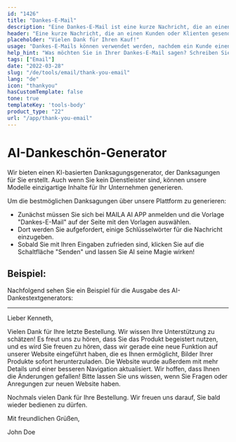 ```yaml
---
id: "1426"
title: "Dankes-E-Mail"
description: "Eine Dankes-E-Mail ist eine kurze Nachricht, die an einen Kunden oder Klienten gesendet wird, nachdem dieser einen Kauf getätigt, einen Vertrag unterschrieben oder eine andere Aktion durchgeführt hat. Der Zweck einer Dankes-E-Mail ist es, die Wertschätzung für das Geschäft zu zeigen und Wohlwollen und Beziehungen aufzubauen."
header: "Eine kurze Nachricht, die an einen Kunden oder Klienten gesendet wird, nachdem dieser eine Aktion abgeschlossen hat."
placeholder: "Vielen Dank für Ihren Kauf!"
usage: "Dankes-E-Mails können verwendet werden, nachdem ein Kunde einen Kauf getätigt, einen Vertrag unterzeichnet oder eine andere Aktion abgeschlossen hat."
help_hint: "Was möchten Sie in Ihrer Dankes-E-Mail sagen? Schreiben Sie es auf und wir helfen Ihnen, eine stilvolle E-Mail zu verfassen."
tags: ["Email"]
date: "2022-03-28"
slug: "/de/tools/email/thank-you-email"
lang: "de"
icon: "thankyou"
hasCustomTemplate: false
tone: true
templateKey: 'tools-body'
product_type: "22"
url: "/app/thank-you-email"
---
```



# AI-Dankeschön-Generator

Wir bieten einen KI-basierten Danksagungsgenerator, der Danksagungen für Sie erstellt. Auch wenn Sie kein Dienstleister sind, können unsere Modelle einzigartige Inhalte für Ihr Unternehmen generieren.

Um die bestmöglichen Danksagungen über unsere Plattform zu generieren:

- Zunächst müssen Sie sich bei MAILA AI APP anmelden und die Vorlage "Dankes-E-Mail" auf der Seite mit den Vorlagen auswählen.
- Dort werden Sie aufgefordert, einige Schlüsselwörter für die Nachricht einzugeben.
- Sobald Sie mit Ihren Eingaben zufrieden sind, klicken Sie auf die Schaltfläche "Senden" und lassen Sie AI seine Magie wirken!

## Beispiel:

Nachfolgend sehen Sie ein Beispiel für die Ausgabe des AI-Dankestextgenerators:

---

Lieber Kenneth,

Vielen Dank für Ihre letzte Bestellung. Wir wissen Ihre Unterstützung zu schätzen! Es freut uns zu hören, dass Sie das Produkt begeistert nutzen, und es wird Sie freuen zu hören, dass wir gerade eine neue Funktion auf unserer Website eingeführt haben, die es Ihnen ermöglicht, Bilder Ihrer Produkte sofort herunterzuladen. Die Website wurde außerdem mit mehr Details und einer besseren Navigation aktualisiert. Wir hoffen, dass Ihnen die Änderungen gefallen! Bitte lassen Sie uns wissen, wenn Sie Fragen oder Anregungen zur neuen Website haben.

Nochmals vielen Dank für Ihre Bestellung. Wir freuen uns darauf, Sie bald wieder bedienen zu dürfen.

Mit freundlichen Grüßen,

John Doe
